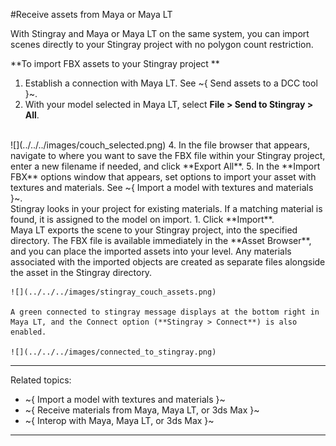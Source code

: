 #Receive assets from Maya or Maya LT

With Stingray and Maya or Maya LT on the same system, you can import scenes directly to your Stingray project with no polygon count restriction.

**To import FBX assets to your Stingray project **

1. Establish a connection with Maya LT. See ~{ Send assets to a DCC tool }~.
2. With your model selected in Maya LT, select **File > Send to Stingray > All**.
<br>
![](../../../images/couch_selected.png)
4. In the file browser that appears, navigate to where you want to save the FBX file within your Stingray project, enter a new filename if needed, and click **Export All**.
5. In the **Import FBX** options window that appears, set options to import your asset with textures and materials. See ~{ Import a model with textures and materials }~.
<br>
Stingray looks in your project for existing materials. If a matching material is found, it is assigned to the model on import.
1. Click **Import**.
<br>
	Maya LT exports the scene to your Stingray project, into the specified directory. The FBX file is available immediately in the **Asset Browser**, and you can place the imported assets into your level. Any materials associated with the imported objects are created as separate files alongside the asset in the Stingray directory.

	![](../../../images/stingray_couch_assets.png)

	A green connected to stingray message displays at the bottom right in Maya LT, and the Connect option (**Stingray > Connect**) is also enabled.

	![](../../../images/connected_to_stingray.png)

---
Related topics:
- ~{ Import a model with textures and materials }~
- ~{ Receive materials from Maya, Maya LT, or 3ds Max }~
- ~{ Interop with Maya, Maya LT, or 3ds Max }~
---
